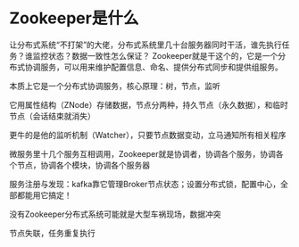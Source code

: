 # Zookeeper是什么

让分布式系统“不打架”的大佬，分布式系统里几十台服务器同时干活，谁先执行任务？谁监控状态？数据一致性怎么保证？
Zookeeper就是干这个的，它是一个分布式协调服务，可以用来维护配置信息、命名、提供分布式同步和提供组服务。

本质上它是一个分布式协调服务，核心原理：树，节点，监听

它用属性结构（ZNode）存储数据，节点分两种，持久节点（永久数据），和临时节点（会话结束就消失）

更牛的是他的监听机制（Watcher），只要节点数据变动，立马通知所有相关程序

微服务里十几个服务互相调用，Zookeeper就是协调者，协调各个服务，协调各个节点，协调各个模块，协调各个服务器

服务注册与发现：kafka靠它管理Broker节点状态；设置分布式锁，配置中心，全部都能用它搞定！

没有Zookeeper分布式系统可能就是大型车祸现场，数据冲突

节点失联，任务重复执行


